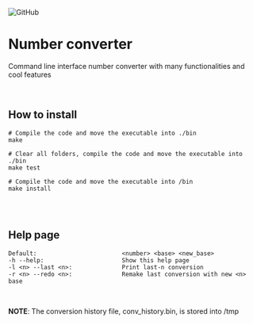 ![GitHub](https://img.shields.io/github/license/Zambo-dev/cli_converter)

# Number converter

Command line interface number converter with many functionalities and cool features

<br />

## How to install

```shell
# Compile the code and move the executable into ./bin
make

# Clear all folders, compile the code and move the executable into ./bin
make test

# Compile the code and move the executable into /bin
make install


```

<br />

## Help page
```shell
Default:                        <number> <base> <new_base>
-h --help:                      Show this help page
-l <n> --last <n>:              Print last-n conversion
-r <n> --redo <n>:              Remake last conversion with new <n> base
```
<br />

**NOTE**: The conversion history file, conv_history.bin, is stored into /tmp 
